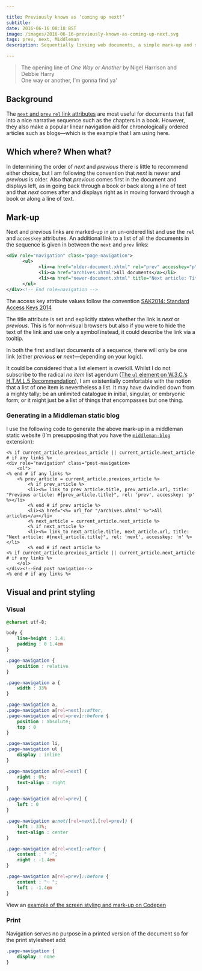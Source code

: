 ```yaml
---

title: Previously known as ‘coming up next!’
subtitle:
date: 2016-06-16 08:18 BST
image: /images/2016-06-16-previously-known-as-coming-up-next.svg
tags: prev, next, Middleman
description: Sequentially linking web documents, a simple mark-up and styling example with some wooly logical thinking.

---
```


<blockquote>
<footer>The opening line of <cite>One Way or Another</cite> by Nigel Harrison and Debbie Harry</footer>
One way or another, I’m gonna find ya’
</blockquote>

## Background

The [`next` and `prev` `rel` link attributes](http://www.w3.org/TR/html5/links.html#sequential-link-types) are most useful for documents that fall into a nice narrative sequence such as the chapters in a book. However, they also make a popular linear navigation aid for chronologically ordered articles such as blogs—which is the example that I am using here.

## Which where? When what?

In determining the order of *next* and *previous* there is little to recommend either choice, but I am following the convention that <dfn>next</dfn> is newer and <dfn>previous</dfn> is older. Also that *previous* comes first in the document and displays left, as in going back through a book or back along a line of text and that *next* comes after and displays right as in moving forward through a book or along a line of text.

## Mark-up

Next and previous links are marked-up in an un-ordered list and use the `rel` and `accesskey` attributes. An additional link to a list of all the documents in the sequence is given in between the `next` and `prev` links:

``` xml
<div role="navigation" class="page-navigation">
	  <ul>
			<li><a href="older-document.xhtml" rel="prev" accesskey="p" title="Previous article: Title of older document">Title of older document</a></li>
			<li><a href="archives.xhtml">All documents</a></li>
			<li><a href="newer-document.xhtml" title="Next article: Title of newer document" rel="next" accesskey="n">Title of newer document</a></li>
	  </ul>
</div><!-- End role=navigation -->
```

The access key attribute values follow the convention [SAK2014: Standard Access Keys 2014](http://www.standardaccesskeys.com/SAK2014/)

The title attribute is set and explicitly states whether the link is *next* or *previous*. This is for non-visual browsers but also if you were to hide the text of the link and use only a symbol instead, it could describe the link via a tooltip.

In both the first and last documents of a sequence, there will only be one link (either *previous* **or** *next*—depending on your logic).

It could be considered that a list element is overkill. Whilst I do not subscribe to the radical *no item* list agendum ([The <code>ul</code> element on <abbr title="World Wide Web Consortium">W.3.C.</abbr>’s <abbr title="HyperText Markup Language">H.T.M.L.</abbr>5 Recommendation](http://www.w3.org/TR/html5/grouping-content.html#the-ul-element")), I am existentially comfortable with the notion that a list of one item is nevertheless a list. It may have dwindled down from a mighty tally; be an unlimited catalogue in initial, singular, or embryonic form; or it might just be a list of things that encompasses but one thing.

### Generating in a Middleman static blog

I use the following code to generate the above mark-up in a middleman static website (I’m presupposing that you have the [`middleman-blog`](https://github.com/middleman/middleman-blog) extension):

``` eruby
<% if current_article.previous_article || current_article.next_article # if any links %>
<div role="navigation" class="post-navigation>
	<ol">
<% end # if any links %>
	<% prev_article = current_article.previous_article %>
		<% if prev_article %>
		<li><%= link_to prev_article.title, prev_article.url, title: "Previous article: #{prev_article.title}", rel: 'prev', accesskey: 'p' %></li>
		<% end # if prev article %>
		<li><a href="<%= url_for "/archives.xhtml" %>">All articles</a></li>
		<% next_article = current_article.next_article %>
		<% if next_article %>
		<li><%= link_to next_article.title, next_article.url, title: "Next article: #{next_article.title}", rel: 'next', accesskey: 'n' %></li>
		<% end # if next article %>
<% if current_article.previous_article || current_article.next_article # if any links %>
	</ol>
</div><!--End post navigation-->
<% end # if any links %>
```

## Visual and print styling

### Visual

``` css
@charset utf-8;

body {
	line-height : 1.4;
	padding : 0 1.4em
}

.page-navigation {
	position : relative
}

.page-navigation a {
	width : 33%
}

.page-navigation a,
.page-navigation a[rel=next]::after,
.page-navigation a[rel=prev]::before {
	position : absolute;
	top : 0
}

.page-navigation li,
.page-navigation ul {
	display : inline
}

.page-navigation a[rel=next] {
	right : 0%;
	text-align : right
}

.page-navigation a[rel=prev] {
	left : 0
}

.page-navigation a:not([rel=next],[rel=prev]) {
	left : 33%;
	text-align : center
}

.page-navigation a[rel=next]::after {
	content : " ☞";
	right : -1.4em
}

.page-navigation a[rel=prev]::before {
	content : "☜ ";
	left : -1.4em
}
```

View an [example of the screen styling and mark-up on Codepen](http://codepen.io/FearGoidte/details/eprEpO/)

### Print

Navigation serves no purpose in a printed version of the document so for the print stylesheet add:

``` css
.page-navigation {
	display : none
}
```